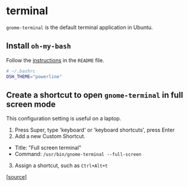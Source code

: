 # terminal

`gnome-terminal` is the default terminal application in Ubuntu.

## Install `oh-my-bash`

Follow the
[instructions](https://github.com/ohmybash/oh-my-bash#basic-installation)
in the `README` file.

```bash
# ~/.bashrc
OSH_THEME="powerline"
```

## Create a shortcut to open `gnome-terminal` in full screen mode

This configuration setting is useful on a laptop.

1. Press Super, type 'keyboard' or 'keyboard shortcuts', press Enter
2. Add a new Custom Shortcut.
  - Title: "Full screen terminal"
  - Command: `/usr/bin/gnome-terminal --full-screen`
3. Assign a shortcut, such as `Ctrl+Alt+t`

[[source](https://askubuntu.com/questions/142487/how-to-start-terminal-in-full-screen)]
